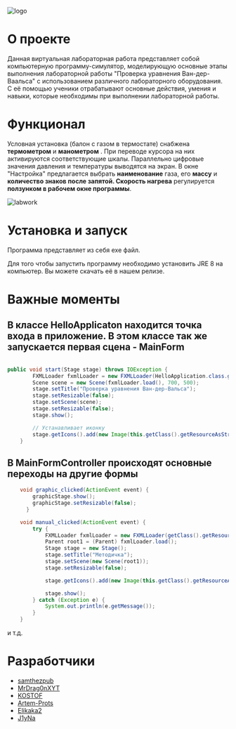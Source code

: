 ![logo](https://i.ibb.co/yPQ59hM/VLiP.jpg)

# О проекте

Данная виртуальная лабораторная работа представляет собой компьютерную программу-симулятор, моделирующую основные этапы выполнения лабораторной работы "Проверка уравнения Ван-дер-Ваальса" с использованием различного лабораторного оборудования. С её помощью ученики отрабатывают основные действия, умения и навыки, которые необходимы при выполнении лабораторной работы.

# Функционал
Условная установка (балон с газом в термостате) снабжена **термометром** и **манометром** . При переводе курсора на них активируются соответствующие шкалы. Параллельно цифровые значения давления и температуры выводятся на экран.
В окне "Настройка" предлагается выбрать **наименование** газа, его **массу** и **количество знаков после запятой. Скорость нагрева** регулируется **ползунком в рабочем окне программы**.

  ![labwork](https://github.com/samthezpub/labwork/assets/70057256/0eb6223b-e39e-4e71-948c-aa18978a676b)

# Установка и запуск
Программа представляет из себя exe файл.

Для того чтобы запустить программу необходимо установить JRE 8 на компьютер. Вы можете скачать её в нашем релизе.

# Важные моменты
## В классе HelloApplicaton находится точка входа в приложение. В этом классе так же запускается первая сцена - MainForm
```java

public void start(Stage stage) throws IOException {
        FXMLLoader fxmlLoader = new FXMLLoader(HelloApplication.class.getResource("main.fxml"));
        Scene scene = new Scene(fxmlLoader.load(), 700, 500);
        stage.setTitle("Проверка уравнения Ван-дер-Вальса");
        stage.setResizable(false);
        stage.setScene(scene);
        stage.setResizable(false);
        stage.show();

        // Устанавливает иконку
        stage.getIcons().add(new Image(this.getClass().getResourceAsStream("/pictures/aboutlogo.png")));
    }
```

## В MainFormController происходят основные переходы на другие формы
```java
    void graphic_clicked(ActionEvent event) {
        graphicStage.show();
        graphicStage.setResizable(false);
      }

    void manual_clicked(ActionEvent event) {
        try {
            FXMLLoader fxmlLoader = new FXMLLoader(getClass().getResource("manual.fxml"));
            Parent root1 = (Parent) fxmlLoader.load();
            Stage stage = new Stage();
            stage.setTitle("Методичка");
            stage.setScene(new Scene(root1));
            stage.setResizable(false);

            stage.getIcons().add(new Image(this.getClass().getResourceAsStream("/pictures/aboutlogo.png")));

            stage.show();
        } catch (Exception e) {
            System.out.println(e.getMessage());
        }
    }
```
и т.д.

# Разработчики

- [samthezpub](https://github.com/samthezpub)
- [MrDrag0nXYT](https://github.com/MrDrag0nXYT)
- [KOSTOF](https://github.com/KOSTOF)
- [Artem-Prots](https://github.com/Artem-Prots)
- [Elikaka2](https://github.com/Elikaka2)
- [J1yNa](https://github.com/J1yNa)
